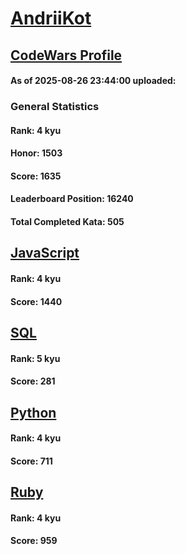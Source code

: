 # [AndriiKot](https://www.codewars.com/users/AndriiKot)

## [CodeWars Profile](https://www.codewars.com/users/AndriiKot)

#### As of 2025-08-26 23:44:00 uploaded:

### General Statistics

#### Rank: 4 kyu

#### Honor: 1503

#### Score: 1635

#### Leaderboard Position: 16240

#### Total Completed Kata: 505



## [JavaScript](https://github.com/AndriiKot/JavaScript__CodeWars)

#### Rank: 4 kyu

#### Score: 1440


## [SQL](https://github.com/AndriiKot/SQL__CodeWars)

#### Rank: 5 kyu

#### Score: 281


## [Python](https://github.com/AndriiKot/Python__CodeWars)

#### Rank: 4 kyu

#### Score: 711


## [Ruby](https://github.com/AndriiKot/Ruby__CodeWars)

#### Rank: 4 kyu

#### Score: 959


